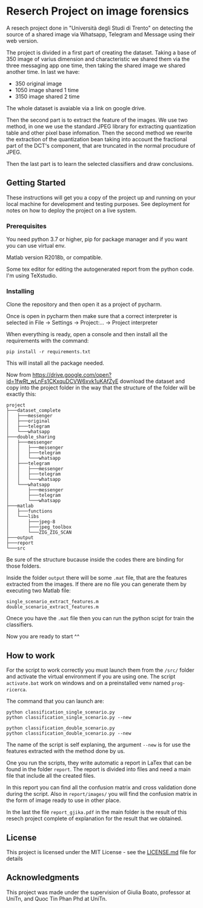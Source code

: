 # Reserch Project on image forensics

A resech project done in "Università degli Studi di Trento" on detecting the source of a shared image via 
Whatsapp, Telegram and Message using their web version.

The project is divided in a first part of creating the dataset. Taking a base of 350 image of 
varius dimension and characteristic we shared them via the three messaging app one time, then 
taking the shared image we shared another time. In last we have:

* 350 original image
* 1050 image shared 1 time
* 3150 image shared 2 time

The whole dataset is avaiable via a link on google drive.

Then the second part is to extract the feature of the images. We use two method, in one we use 
the standard JPEG library for extracting quantization table and other pixel base infomation.
Then the second method we rewrite the extraction of the quantization bean taking into account the fractional part
of the DCT's component, that are truncated in the normal procudure of JPEG.

Then the last part is to learn the selected classifiers and draw conclusions.

## Getting Started

These instructions will get you a copy of the project up and running on your local machine for development and testing purposes. See deployment for notes on how to deploy the project on a live system.

### Prerequisites

You need python 3.7 or higher, pip for package manager and if you want you can use virtual env.

Matlab version R2018b, or compatible.

Some tex editor for editing the autogenerated report from the python code. I'm using TeXstudio.

### Installing

Clone the repository and then open it as a project of pycharm.

Once is open in pycharm then make sure that a correct interpreter is selected in File -> Settings -> Project:...  -> Project interpreter

When everything is ready, open a console and then install all the requirements with the command:

```
pip install -r requirements.txt
```

This will install all the package needed.

Now from https://drive.google.com/open?id=1fwRt_wLnFs1CKxquDCVW6xvk1uKAfZyE download the dataset and 
copy into the project folder in the way that the structure of the folder will be exactly this:

```
project
├───dataset_complete
│   ├───messenger
│   ├───original
│   ├───telegram
│   └───whatsapp
├───double_sharing
│   ├───messenger
│   │   ├───messenger
│   │   ├───telegram
│   │   └───whatsapp
│   ├───telegram
│   │   ├───messenger
│   │   ├───telegram
│   │   └───whatsapp
│   └───whatsapp
│       ├───messenger
│       ├───telegram
│       └───whatsapp
├───matlab
│   ├───functions
│   └───libs
│       ├───jpeg-8
│       ├───jpeg_toolbox
│       └───ZIG_ZIG_SCAN
├───output
├───report
└───src
```
Be sure of the structure bucause inside the codes there are binding for those folders.

Inside the folder `output` there will be some `.mat` file, that are the features extracted from 
the images. If there are no file you can generate them by executing two Matlab file:

```
single_scenario_extract_features.m
double_scenario_extract_features.m
```

Onece you have the `.mat` file then you can run the python scipt for train the classifiers.

Now you are ready to start ^^

## How to work

For the script to work correctly you must launch them from the `/src/` folder and activate the
virtual environment if you are using one. The script `activate.bat` work on windows and on a 
preinstalled venv named `prog-ricerca`.

The command that you can launch are:

```
python classification_single_scenario.py 
python classification_single_scenario.py --new

python classification_double_scenario.py
python classification_double_scenario.py --new
```

The name of the script is self explaning, the argument `--new` is for use the features extracted
with the method done by us.

One you run the scripts, they write automatic a report in LaTex that can be found in the folder 
`report`. The report is divided into files and need a main file that include all the created files.

In this report you can find all the confusion matrix and cross validation done during the 
script. Also in `report/images/` you will find the confusion matrix in the form of image ready to use
in other place.

In the last the file `report_gjika.pdf` in the main folder is the result of this resech project
complete of explanation for the result that we obtained.

## License

This project is licensed under the MIT License - see the [LICENSE.md](LICENSE.md) file for details

## Acknowledgments

This project was made under the supervision of Giulia Boato, professor at UniTn, 
and Quoc Tin Phan Phd at UniTn.
